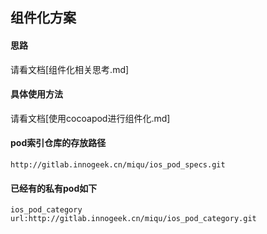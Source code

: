 ## 组件化方案

#### 思路
请看文档[组件化相关思考.md]

#### 具体使用方法

请看文档[使用cocoapod进行组件化.md]


#### pod索引仓库的存放路径

```
http://gitlab.innogeek.cn/miqu/ios_pod_specs.git
```

#### 已经有的私有pod如下

```
ios_pod_category
url:http://gitlab.innogeek.cn/miqu/ios_pod_category.git
```

